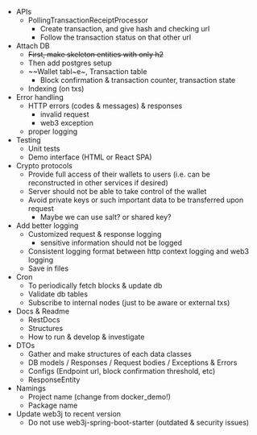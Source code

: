 * APIs
  * PollingTransactionReceiptProcessor
    * Create transaction, and give hash and checking url
    * Follow the transaction status on that other url
* Attach DB
  * ~~First, make skeleton entities with only h2~~
  * Then add postgres setup
  * ~~Wallet tabl~e~, Transaction table
    * Block confirmation & transaction counter, transaction state
  * Indexing (on txs)
* Error handling
    * HTTP errors (codes & messages) & responses
      * invalid request
      * web3 exception
    * proper logging
* Testing
    * Unit tests
    * Demo interface (HTML or React SPA)
* Crypto protocols
    * Provide full access of their wallets to users (i.e. can be reconstructed in other services if desired)
    * Server should not be able to take control of the wallet
    * Avoid private keys or such important data to be transferred upon request
      * Maybe we can use salt? or shared key?
* Add better logging
    * Customized request & response logging
      * sensitive information should not be logged
    * Consistent logging format between http context logging and web3 logging
    * Save in files
* Cron
  * To periodically fetch blocks & update db
  * Validate db tables
  * Subscribe to internal nodes (just to be aware or external txs)
* Docs & Readme
  * RestDocs
  * Structures
  * How to run & develop & investigate
* DTOs
  * Gather and make structures of each data classes
  * DB models / Responses / Request bodies / Exceptions & Errors
  * Configs (Endpoint url, block confirmation threshold, etc)
  * ResponseEntity
* Namings
  * Project name (change from docker_demo!)
  * Package name
* Update web3j to recent version
  * Do not use web3j-spring-boot-starter (outdated & security issues)